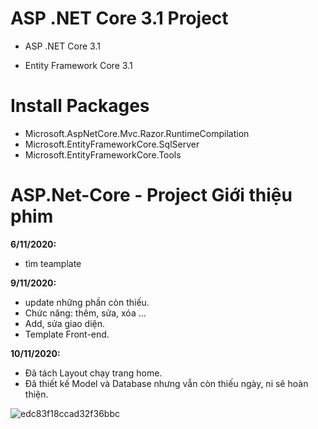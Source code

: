 # ASP .NET Core 3.1 Project
- ASP .NET Core 3.1

- Entity Framework Core 3.1

# Install Packages

- Microsoft.AspNetCore.Mvc.Razor.RuntimeCompilation
- Microsoft.EntityFrameworkCore.SqlServer
- Microsoft.EntityFrameworkCore.Tools

# ASP.Net-Core - Project Giới thiệu phim

**6/11/2020:** 
- tìm teamplate

**9/11/2020:**
- update những phần còn thiếu.
- Chức năng: thêm, sửa, xóa ...
- Add, sửa giao diện.
- Template Front-end.

**10/11/2020:**
- Đã tách Layout chạy trang home.
- Đã thiết kế Model và Database nhưng vẫn còn thiếu ngày, ni sẽ hoàn thiện.

![edc83f18ccad32f36bbc](https://user-images.githubusercontent.com/70925582/98753947-1f5d4580-23f8-11eb-9311-7902db7a2852.jpg)


